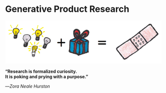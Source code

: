 # Generative Product Research

![](/assets/framework---lean-startup-playbook---generative-product-research.png)

**“Research is formalized curiosity.   
It is poking and prying with a purpose.”**

—_Zora Neale Hurston_

